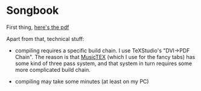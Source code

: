 # Songbook

First thing, [here's the pdf](https://raw.githubusercontent.com/Gnaarf/Songbook/master/Songbook.pdf)

Apart from that, technical stuff:

- compiling requires a specific build chain. I use TeXStudio's "DVI->PDF Chain". 
The reason is that [MusicTEX](https://www.ctan.org/pkg/musictex) (which I use for the fancy tabs) has some kind of three pass system, and that system in turn requires some more complicated build chain.

- compiling may take some minutes (at least on my PC)
